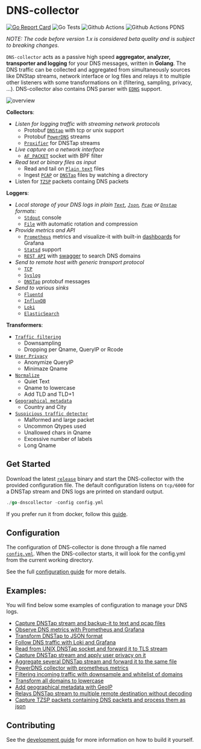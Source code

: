 # DNS-collector

[![Go Report Card](https://goreportcard.com/badge/github.com/dmachard/go-dns-collector)](https://goreportcard.com/report/dmachard/go-dns-collector)
![Go Tests](https://github.com/dmachard/go-dns-collector/actions/workflows/testing-go.yml/badge.svg)
![Github Actions](https://github.com/dmachard/go-dns-collector/actions/workflows/testing-dnstap.yml/badge.svg)
![Github Actions PDNS](https://github.com/dmachard/go-dns-collector/actions/workflows/testing-powerdns.yml/badge.svg)

*NOTE: The code before version 1.x is considered beta quality and is subject to breaking changes.*

`DNS-collector` acts as a passive high speed **aggregator, analyzer, transporter and logging** for your DNS messages, written in **Golang**. The DNS traffic can be collected and aggregated from simultaneously sources like DNStap streams, network interface or log files and relays it to multiple other listeners with some transformations on it (filtering, sampling, privacy, ...).
DNS-collector also contains DNS parser with [`EDNS`](doc/dnsparser.md) support.

![overview](doc/overview.png)

**Collectors**:
- *Listen for logging traffic with streaming network protocols*
    - Protobuf [`DNStap`](doc/collectors.md#dns-tap) with tcp or unix support
    - Protobuf [`PowerDNS`](doc/collectors.md#protobuf-powerdns) streams
    - [`Proxifier`](doc/collectors.md#dns-tap-proxifier) for DNSTap streams
- *Live capture on a network interface*
    - [`AF_PACKET`](doc/collectors.md#live-capture-with-af_packet) socket with BPF filter
- *Read text or binary files as input*
    - Read and tail on [`Plain text`](doc/collectors.md#tail) files
    - Ingest [`PCAP`](doc/collectors.md#file-ingestor) or [`DNSTap`](doc/collectors.md#file-ingestor) files by watching a directory
- Listen for [`TZSP`](doc/collectors.md#tzsp) packets containg DNS packets

**Loggers**:

- *Local storage of your DNS logs in plain [`Text`](doc/configuration.md#custom-text-format),  [`Json`](doc/dnsjson.md), [`Pcap`](doc/loggers.md#log-file) or [`Dnstap`](doc/loggers.md#log-file) formats:*
    - [`Stdout`](doc/loggers.md#stdout) console
    - [`File`](doc/loggers.md#log-file) with automatic rotation and compression
- *Provide metrics and API*
    - [`Prometheus`](doc/loggers.md#prometheus) metrics and visualize-it with built-in [dashboards](doc/dashboards.md) for Grafana
    - [`Statsd`](doc/loggers.md#statsd-client) support
    - [`REST API`](doc/loggers.md#rest-api) with [swagger](https://generator.swagger.io/?url=https://raw.githubusercontent.com/dmachard/go-dnscollector/main/doc/swagger.yml) to search DNS domains
- *Send to remote host with generic transport protocol*
    - [`TCP`](doc/loggers.md#tcp-client)
    - [`Syslog`](doc/loggers.md#syslog)
    - [`DNSTap`](doc/loggers.md#dnstap-client) protobuf messages
- *Send to various sinks*
    - [`Fluentd`](doc/loggers.md#fluentd-client)
    - [`InfluxDB`](doc/loggers.md#influxdb-client)
    - [`Loki`](doc/loggers.md#loki-client)
    - [`ElasticSearch`](doc/loggers.md#elasticsearch-client)

**Transformers**:

- [`Traffic filtering`](doc/transformers.md#dns-filtering)
    - Downsampling
    - Dropping per Qname, QueryIP or Rcode
- [`User Privacy`](doc/transformers.md#user-privacy)
    - Anonymize QueryIP
    - Minimaze Qname
- [`Normalize`](doc/transformers.md#normalize)
    - Quiet Text
    - Qname to lowercase
    - Add TLD and TLD+1
- [`Geographical metadata`](doc/transformers.md#geoip-support)
    - Country and City
- [`Suspicious traffic detector`](doc/transformers.md#suspicious)
    - Malformed and large packet
    - Uncommon Qtypes used
    - Unallowed chars in Qname
    - Excessive number of labels
    - Long Qname

## Get Started

Download the latest [`release`](https://github.com/dmachard/go-dns-collector/releases) binary and start the DNS-collector with the provided configuration file. The default configuration listens on `tcp/6000` for a DNSTap stream and DNS logs are printed on standard output.

```go
./go-dnscollector -config config.yml
```

If you prefer run it from docker, follow this [guide](doc/docker.md).

## Configuration

The configuration of DNS-collector is done through a file named [`config.yml`](config.yml). When the DNS-collector starts, it will look for the config.yml from the current working directory. 

See the full [configuration guide](doc/configuration.md) for more details.

## Examples:

You will find below some examples of configuration to manage your DNS logs.

- [Capture DNSTap stream and backup-it to text and pcap files](example-config/use-case-1.yml)
- [Observe DNS metrics with Prometheus and Grafana](example-config/use-case-2.yml)
- [Transform DNSTap to JSON format](example-config/use-case-3.yml)
- [Follow DNS traffic with Loki and Grafana](example-config/use-case-4.yml)
- [Read from UNIX DNSTap socket and forward it to TLS stream](example-config/use-case-5.yml)
- [Capture DNSTap stream and apply user privacy on it](example-config/use-case-6.yml)
- [Aggregate several DNSTap stream and forward it to the same file](example-config/use-case-7.yml)
- [PowerDNS collector with prometheus metrics](example-config/use-case-8.yml)
- [Filtering incoming traffic with downsample and whitelist of domains](example-config/use-case-9.yml)
- [Transform all domains to lowercase](example-config/use-case-10.yml)
- [Add geographical metadata with GeoIP](example-config/use-case-11.yml)
- [Relays DNSTap stream to multiple remote destination without decoding](example-config/use-case-12.yml)
- [Capture TZSP packets containing DNS packets and process them as json](example-config/use-case-15.yml)

## Contributing

See the [development guide](doc/development.md) for more information on how to build it yourself.

